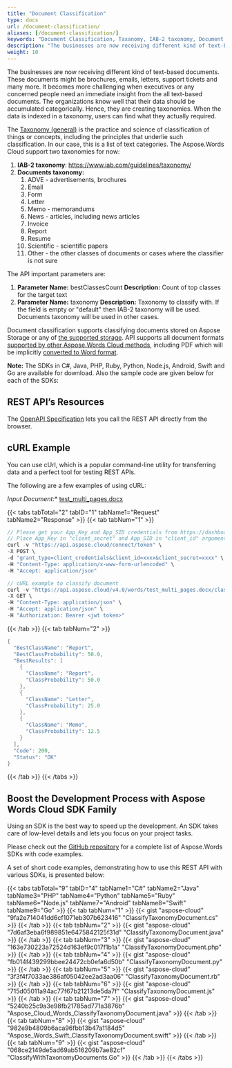 ```yaml
---
title: "Document Classification"
type: docs
url: /document-classification/
aliases: [/document-classification/]
keywords: "Document Classification, Taxanomy, IAB-2 taxonomy, Document Taxonomy, Word, Microsoft Word, Java, .NET, PHP, Ruby, Python, NodeJS, Swift, Android ,Go"
description: "The businesses are now receiving different kind of text-based documents. These documents might be brochures, emails, letters, support tickets and many more. It becomes more challenging when executives or any concerned people need an immediate insight from the all text-based documents. The organizations know well that their data should be accumulated categorically. Hence, they are creating taxonomies. When the data is indexed in a taxonomy, users can find what they actually required.The Taxonomy (general) is the practice and science of classification of things or concepts, including the principles that underlie such classification. In our case, this is a list of text categories. The Aspose.Words Cloud support two taxonomies for now: IAB-2 taxonomy: Documents taxonomy:ADVE - advertisements, brochuresEmailFormLetterMemo - memorandumsNews - articles, including news articlesInvoiceReportResumeScientific - scientific papersOther - the other classes of documents or cases where the classifier is not sure"
weight: 10
---
```


The businesses are now receiving different kind of text-based documents. These documents might be brochures, emails, letters, support tickets and many more. It becomes more challenging when executives or any concerned people need an immediate insight from the all text-based documents. The organizations know well that their data should be accumulated categorically. Hence, they are creating taxonomies. When the data is indexed in a taxonomy, users can find what they actually required.

The [Taxonomy (general)](https://en.wikipedia.org/wiki/Taxonomy_\(general\)) is the practice and science of classification of things or concepts, including the principles that underlie such classification. In our case, this is a list of text categories. The Aspose.Words Cloud support two taxonomies for now:

1. **IAB-2 taxonomy**: <https://www.iab.com/guidelines/taxonomy/>
1. **Documents taxonomy:**
   1. ADVE - advertisements, brochures
   1. Email
   1. Form
   1. Letter
   1. Memo - memorandums
   1. News - articles, including news articles
   1. Invoice
   1. Report
   1. Resume
   1. Scientific - scientific papers
   1. Other - the other classes of documents or cases where the classifier is not sure

The API important parameters are:

1. **Parameter Name:** bestClassesCount
   **Description:** Count of top classes for the target text
1. **Parameter Name:** taxonomy
   **Description:** Taxonomy to classify with. If the field is empty or "default" then IAB-2 taxonomy will be used. Documents taxonomy will be used in other cases.

Document classification supports classifying documents stored on Aspose Storage or any of [the supported storage](https://docs.aspose.cloud/display/storagecloud/How+to+Configure+3rd+Party+Cloud+Storages). API supports all document formats [supported by other Aspose.Words Cloud methods](https://products.aspose.cloud/words/cloud), including PDF which will be implicitly [converted to Word format](/convert-pdf-document-to-word/).

**Note:** The SDKs in C#, Java, PHP, Ruby, Python, Node.js, Android, Swift and Go are available for download. Also the sample code are given below for each of the SDKs:

## REST API’s Resources

The [OpenAPI Specification](https://apireference.aspose.cloud/words/#/Classification/ClassifyDocument) lets you call the REST API directly from the browser.

## cURL Example

You can use cUrl, which is a popular command-line utility for transferring data and a perfect tool for testing REST APIs.

The following are a few examples of using cURL:

*Input Document:** [test_multi_pages.docx](attachments/884752/1180129.docx)

{{< tabs tabTotal="2" tabID="1" tabName1="Request" tabName2="Response" >}}
{{< tab tabNum="1" >}}

```JAVA
// Please get your App_Key and App_SID credentials from https://dashboard.aspose.cloud/#/apps.
// Place App_Key in "client_secret" and App_SID in "client_id" argument.
curl -v "https://api.aspose.cloud/connect/token" \
-X POST \
-d "grant_type=client_credentials&client_id=xxxx&client_secret=xxxx" \
-H "Content-Type: application/x-www-form-urlencoded" \
-H "Accept: application/json"

// cURL example to classify document
curl -v "https://api.aspose.cloud/v4.0/words/test_multi_pages.docx/classify?bestClassesCount=3&taxonomy=documents" \
-X GET \
-H "Content-Type: application/json" \
-H "Accept: application/json" \
-H "Authorization: Bearer <jwt token>"
```

{{< /tab >}}
{{< tab tabNum="2" >}}

```JAVA
{
  "BestClassName": "Report",
  "BestClassProbability": 50.0,
  "BestResults": [
    {
      "ClassName": "Report",
      "ClassProbability": 50.0
    },
    {
      "ClassName": "Letter",
      "ClassProbability": 25.0
    },
    {
      "ClassName": "Memo",
      "ClassProbability": 12.5
    }
  ],
  "Code": 200,
  "Status": "OK"
}
```

{{< /tab >}}
{{< /tabs >}}

## Boost the Development Process with Aspose Words Cloud SDK Family

Using an SDK is the best way to speed up the development. An SDK takes care of low-level details and lets you focus on your project tasks.

Please check out the [GitHub repository](https://github.com/aspose-words-cloud) for a complete list of Aspose.Words SDKs with code examples.

A set of short code examples, demonstrating how to use this REST API with various SDKs, is presented below:

{{< tabs tabTotal="9" tabID="4" tabName1="C#" tabName2="Java" tabName3="PHP" tabName4="Python" tabName5="Ruby" tabName6="Node.js" tabName7="Android" tabName8="Swift" tabName9="Go" >}}
{{< tab tabNum="1" >}}
{{< gist "aspose-cloud" "9fa2e714041dd6cf1071eb307b623416" "ClassifyTaxonomyDocument.cs" >}}
{{< /tab >}}
{{< tab tabNum="2" >}}
{{< gist "aspose-cloud" "7d6af3eba6f989851e6475842125f31d" "ClassifyTaxonomyDocument.java" >}}
{{< /tab >}}
{{< tab tabNum="3" >}}
{{< gist "aspose-cloud" "163e730223a72524d163ef9c017f1b1a" "ClassifyTaxonomyDocument.php" >}}
{{< /tab >}}
{{< tab tabNum="4" >}}
{{< gist "aspose-cloud" "fb014f439299bbee24472cb0efa6d50b" "ClassifyTaxonomyDocument.py" >}}
{{< /tab >}}
{{< tab tabNum="5" >}}
{{< gist "aspose-cloud" "3f3f4f7033ae386af05042ee2ad3aa06" "ClassifyTaxonomyDocument.rb" >}}
{{< /tab >}}
{{< tab tabNum="6" >}}
{{< gist "aspose-cloud" "715d05011a94ac77f67b21213de5da7f" "ClassifyTaxonomyDocument.js" >}}
{{< /tab >}}
{{< tab tabNum="7" >}}
{{< gist "aspose-cloud" "5240b25c9a3e98fb21785ad771a3876b" "Aspose_Cloud_Words_ClassifyTaxonomyDocument.java" >}}
{{< /tab >}}
{{< tab tabNum="8" >}}
{{< gist "aspose-cloud" "982e9b4809b6aca96fbb13b47a1184d5" "Aspose_Words_Swift_ClassifyTaxonomyDocument.swift" >}}
{{< /tab >}}
{{< tab tabNum="9" >}}
{{< gist "aspose-cloud" "068ce2149de5ad69ab516209b7ae82cf" "ClassifyWithTaxonomyDocuments.Go" >}}
{{< /tab >}}
{{< /tabs >}}
